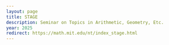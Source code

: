 ```yaml
---
layout: page
title: STAGE
description: Seminar on Topics in Arithmetic, Geometry, Etc.
year: 2025
redirect: https://math.mit.edu/nt/index_stage.html
---
```

